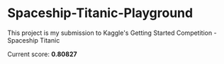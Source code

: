 # Spaceship-Titanic-Playground
This project is my submission to Kaggle's Getting Started Competition - Spaceship Titanic

Current score: **0.80827**
